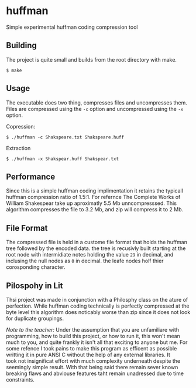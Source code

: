 # huffman
 Simple experimental huffman coding compression tool

 ## Building
 The project is quite small and builds from the root directory with make.
 ```
$ make
```

 ## Usage
 The executable does two thing, compresses files and uncompresses them. Files 
 are compressed using the `-c` option and uncompressed using the `-x` option.

 Copression:
 ```
 $ ./huffman -c Shakspeare.txt Shakspeare.huff
 ```

 Extraction
 ```
 $ ./huffman -x Shakspear.huff Shakspear.txt
 ```

 ## Performance
 Since this is a simple huffman coding implimentation it retains the typicall 
 huffman compression ratio of 1.5:1. For refernce The Complete Works of William 
 Shakespear take up aproximatly 5.5 Mb unncompresssed. This algorithm compresses 
 the file to 3.2 Mb, and zip will compress it to 2 Mb.

 ## File Format
 The compressed file is held in a custome file format that holds the huffman 
 tree followed by the encoded data. the tree is recusivly built starting at 
 the root node with intermidiate notes holding the value `29` in decimal, and 
 inclusing the null nodes as `0` in decimal. the leafe nodes holf thier 
 corosponding character.

 ## Pilospohy in Lit
 Thsi project was made in conjunction with a Philosphy class on the ature of 
 perfection. While huffman coding technically is perfectly compressed at the 
 byte level this algorithm does noticably worse than zip since it does not 
 look for duplicate groupings.

 *Note to the teacher:* Under the assumption that you are unfamiliare with 
 programming, how to build this project, or how to run it, this won't mean 
 much to you, and quite frankly it isn't all that exciting to anyone but me. 
 For some refence I took pains to make this program as efficent as possible
 writting it in pure ANSI C without the help of any external libraries. It  
 took not insignificat effort with much complexity underneath despite the 
 seemingly simple result. With that being said there remain sever known breaking
 flaws and abviouse features taht remain unadressed due to time constraints. 
